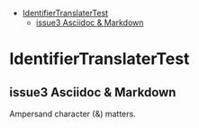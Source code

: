 -   [IdentifierTranslaterTest](#identifiertranslatertest)
    -   [issue3 Asciidoc & Markdown](#issue3-asciidoc-markdown)

# IdentifierTranslaterTest

## issue3 Asciidoc & Markdown

Ampersand character (&) matters.
